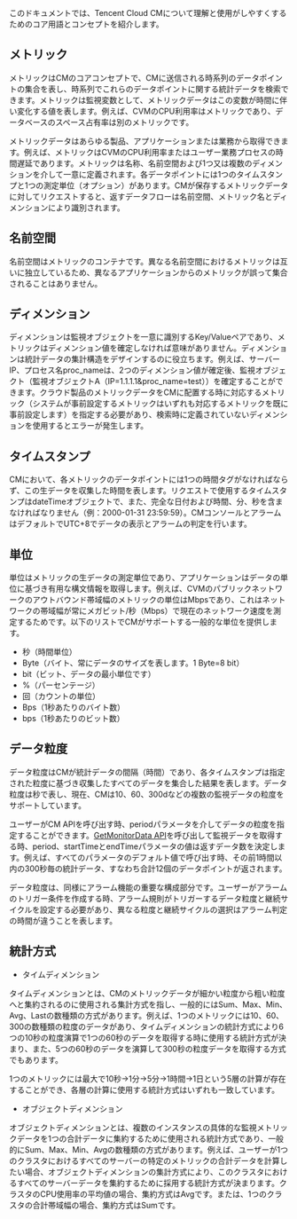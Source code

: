 このドキュメントでは、Tencent Cloud CMについて理解と使用がしやすくするためのコア用語とコンセプトを紹介します。

## メトリック

メトリックはCMのコアコンセプトで、CMに送信される時系列のデータポイントの集合を表し、時系列でこれらのデータポイントに関する統計データを検索できます。メトリックは監視変数として、メトリックデータはこの変数が時間に伴い変化する値を表します。例えば、CVMのCPU利用率はメトリックであり、データベースのスペース占有率は別のメトリックです。

メトリックデータはあらゆる製品、アプリケーションまたは業務から取得できます。例えば、メトリックはCVMのCPU利用率またはユーザー業務プロセスの時間遅延であります。メトリックは名称、名前空間および1つ又は複数のディメンションを介して一意に定義されます。各データポイントには1つのタイムスタンプと1つの測定単位（オプション）があります。CMが保存するメトリックデータに対してリクエストすると、返すデータフローは名前空間、メトリック名とディメンションにより識別されます。


## 名前空間
名前空間はメトリックのコンテナです。異なる名前空間におけるメトリックは互いに独立しているため、異なるアプリケーションからのメトリックが誤って集合されることはありません。


## ディメンション
ディメンションは監視オブジェクトを一意に識別するKey/Valueペアであり、メトリックはディメンション値を確定しなければ意味がありません。ディメンションは統計データの集計構造をデザインするのに役立ちます。例えば、サーバーIP、プロセス名proc_nameは、2つのディメンション値が確定後、監視オブジェクト（監視オブジェクトA（IP=1.1.1.1&proc_name=test））を確定することができます。クラウド製品のメトリックデータをCMに配置する時に対応するメトリック（システムが事前設定するメトリックはいずれも対応するメトリックを既に事前設定します）を指定する必要があり、検索時に定義されていないディメンションを使用するとエラーが発生します。

## タイムスタンプ

CMにおいて、各メトリックのデータポイントには1つの時間タグがなければならず、この生データを収集した時間を表します。リクエストで使用するタイムスタンプはdateTimeオブジェクトで、また、完全な日付および時間、分、秒を含まなければなりません（例：2000-01-31 23:59:59）。CMコンソールとアラームはデフォルトでUTC+8でデータの表示とアラームの判定を行います。


## 単位

単位はメトリックの生データの測定単位であり、アプリケーションはデータの単位に基づき有用な構文情報を取得します。例えば、CVMのパブリックネットワークのアウトバウンド帯域幅のメトリックの単位はMbpsであり、これはネットワークの帯域幅が常にメガビット/秒（Mbps）で現在のネットワーク速度を測定するためです。以下のリストでCMがサポートする一般的な単位を提供します。

- 秒（時間単位）
- Byte（バイト、常にデータのサイズを表します。1 Byte=8 bit）
- bit（ビット、データの最小単位です）
- %（パーセンテージ）
- 回（カウントの単位）
- Bps（1秒あたりのバイト数）
- bps（1秒あたりのビット数）

## データ粒度

データ粒度はCMが統計データの間隔（時間）であり、各タイムスタンプは指定された粒度に基づき収集したすべてのデータを集合した結果を表します。データ粒度は秒で表し、現在、CMは10、60、300dなどの複数の監視データの粒度をサポートしています。

ユーザーがCM APIを呼び出す時、periodパラメータを介してデータの粒度を指定することができます。[GetMonitorData API](https://cloud.tencent.com/doc/api/405/4667#5.1-.E4.BA.91.E6.9C.8D.E5.8A.A1.E5.99.A8)を呼び出して監視データを取得する時、period、startTimeとendTimeパラメータの値は返すデータ数を決定します。例えば、すべてのパラメータのデフォルト値で呼び出す時、その前1時間以内の300秒毎の統計データ、すなわち合計12個のデータポイントが返されます。

データ粒度は、同様にアラーム機能の重要な構成部分です。ユーザーがアラームのトリガー条件を作成する時、アラーム規則がトリガーするデータ粒度と継続サイクルを設定する必要があり、異なる粒度と継続サイクルの選択はアラーム判定の時間が違うことを表します。

## 統計方式

* タイムディメンション

タイムディメンションとは、CMのメトリックデータが細かい粒度から粗い粒度へと集約されるのに使用される集計方式を指し、一般的にはSum、Max、Min、Avg、Lastの数種類の方式があります。例えば、1つのメトリックには10、60、300の数種類の粒度のデータがあり、タイムディメンションの統計方式により6つの10秒の粒度演算で1つの60秒のデータを取得する時に使用する統計方式が決まり、また、5つの60秒のデータを演算して300秒の粒度データを取得する方式でもあります。

1つのメトリックには最大で10秒→1分→5分→1時間→1日という5層の計算が存在することができ、各層の計算に使用する統計方式はいずれも一致しています。

* オブジェクトディメンション

オブジェクトディメンションとは、複数のインスタンスの具体的な監視メトリックデータを1つの合計データに集約するために使用される統計方式であり、一般的にSum、Max、Min、Avgの数種類の方式があります。例えば、ユーザーが1つのクラスタにおけるすべてのサーバーの特定のメトリックの合計データを計算したい場合、オブジェクトディメンションの集計方式により、このクラスタにおけるすべてのサーバーデータを集約するために採用する統計方式が決まります。クラスタのCPU使用率の平均値の場合、集約方式はAvgです。または、1つのクラスタの合計帯域幅の場合、集約方式はSumです。
